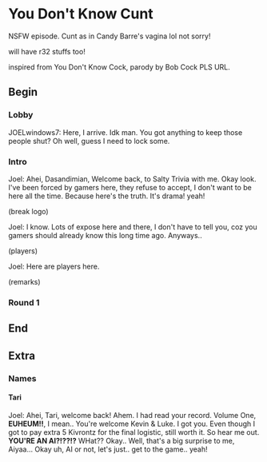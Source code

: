 # You Don't Know Cunt

NSFW episode. Cunt as in Candy Barre's vagina lol not sorry!

will have r32 stuffs too!

inspired from You Don't Know Cock, parody by Bob Cock PLS URL.

## Begin

### Lobby

JOELwindows7: Here, I arrive. Idk man. You got anything to keep those people shut? Oh well, guess I need to lock some.

### Intro

Joel: Ahei, Dasandimian, Welcome back, to Salty Trivia with me. Okay look. I've been forced by gamers here, they refuse to accept, I don't want to be here all the time. Because here's the truth. It's drama! yeah!

(break logo)

Joel: I know. Lots of expose here and there, I don't have to tell you, coz you gamers should already know this long time ago. Anyways..

(players)

Joel: Here are players here.

(remarks)

### Round 1

## End

## Extra

### Names

#### Tari

Joel: Ahei, Tari, welcome back! Ahem. I had read your record. Volume One, **EUHEUM!!**, I mean.. You're welcome Kevin & Luke. I got you. Even though I got to pay extra 5 Kivrontz for the final logistic, still worth it. So hear me out. **YOU'RE AN AI?!??!?** WHat?? Okay.. Well, that's a big surprise to me, Aiyaa... Okay uh, AI or not, let's just.. get to the game.. yeah!